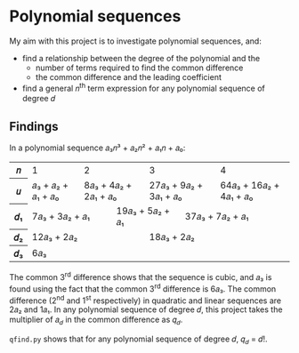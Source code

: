 # Polynomial sequences
My aim with this project is to investigate polynomial sequences, and:
* find a relationship between the degree of the polynomial and the
  * number of terms required to find the common difference
  * the common difference and the leading coefficient
* find a general 𝑛<sup>th</sup> term expression for any polynomial sequence of degree 𝑑

## Findings
In a polynomial sequence 𝑎₃𝑛³ + 𝑎₂𝑛² + 𝑎₁𝑛 + 𝑎₀:
<table>
	<tr>
		<th>𝑛</th>
		<td colspan="3">1</td>
		<td colspan="3">2</td>
		<td colspan="3">3</td>
		<td colspan="3">4</td>
	</tr>
	<tr>
		<th>𝑢</th>
		<td colspan="3">𝑎₃ + 𝑎₂ + 𝑎₁ + 𝑎₀</td>
		<td colspan="3">8𝑎₃ + 4𝑎₂ + 2𝑎₁ + 𝑎₀</td>
		<td colspan="3">27𝑎₃ + 9𝑎₂ + 3𝑎₁ + 𝑎₀</td>
		<td colspan="3">64𝑎₃ + 16𝑎₂ + 4𝑎₁ + 𝑎₀</td>
	</tr>
	<tr>
		<th>𝑑₁</th>
		<td colspan="4">7𝑎₃ + 3𝑎₂ + 𝑎₁</td>
		<td colspan="4">19𝑎₃ + 5𝑎₂ + 𝑎₁</td>
		<td colspan="4">37𝑎₃ + 7𝑎₂ + 𝑎₁</td>
	</tr>
	<tr>
		<th>𝑑₂</th>
		<td colspan="6">12𝑎₃ + 2𝑎₂</td>
		<td colspan="6">18𝑎₃ + 2𝑎₂</td>
	</tr>
	<tr>
		<th>𝑑₃</th>
		<td colspan="12">6𝑎₃</td>
	</tr>
</table>

The common 3<sup>rd</sup> difference shows that the sequence is cubic, and 𝑎₃ is found using the fact that the common 3<sup>rd</sup> difference is 6𝑎₃. The common difference (2<sup>nd</sup> and 1<sup>st</sup> respectively) in quadratic and linear sequences are 2𝑎₂ and 1𝑎₁. In any polynomial sequence of degree 𝑑, this project takes the multiplier of 𝑎<sub>𝑑</sub> in the common difference as 𝑞<sub>𝑑</sub>.

`qfind.py` shows that for any polynomial sequence of degree 𝑑, 𝑞<sub>𝑑</sub> = 𝑑!.
